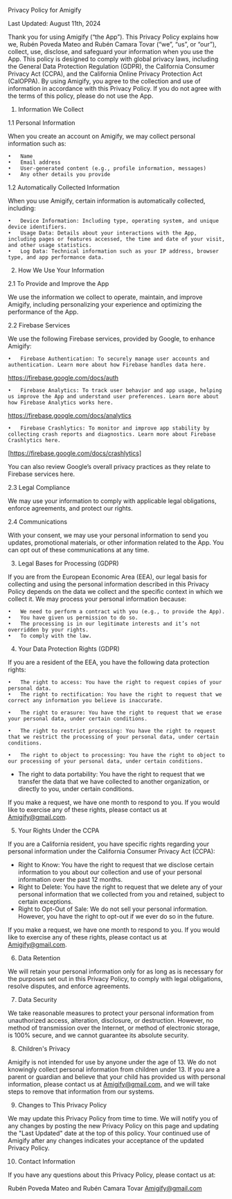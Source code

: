Privacy Policy for Amigify

Last Updated: August 11th, 2024

Thank you for using Amigify (“the App”). This Privacy Policy explains how we, Rubén Poveda Mateo and Rubén Camara Tovar (“we”, “us”, or “our”), collect, use, disclose, and safeguard your information when you use the App. This policy is designed to comply with global privacy laws, including the General Data Protection Regulation (GDPR), the California Consumer Privacy Act (CCPA), and the California Online Privacy Protection Act (CalOPPA). By using Amigify, you agree to the collection and use of information in accordance with this Privacy Policy. If you do not agree with the terms of this policy, please do not use the App.

1. Information We Collect

1.1 Personal Information

When you create an account on Amigify, we may collect personal information such as:

    •	Name
    •	Email address
    •	User-generated content (e.g., profile information, messages)
    •	Any other details you provide

1.2 Automatically Collected Information

When you use Amigify, certain information is automatically collected, including:

    •	Device Information: Including type, operating system, and unique device identifiers.
    •	Usage Data: Details about your interactions with the App, including pages or features accessed, the time and date of your visit, and other usage statistics.
    •	Log Data: Technical information such as your IP address, browser type, and app performance data.

2. How We Use Your Information

2.1 To Provide and Improve the App

We use the information we collect to operate, maintain, and improve Amigify, including personalizing your experience and optimizing the performance of the App.

2.2 Firebase Services

We use the following Firebase services, provided by Google, to enhance Amigify:

    •	Firebase Authentication: To securely manage user accounts and authentication. Learn more about how Firebase handles data here. 
https://firebase.google.com/docs/auth

    •	Firebase Analytics: To track user behavior and app usage, helping us improve the App and understand user preferences. Learn more about how Firebase Analytics works here.
https://firebase.google.com/docs/analytics

    •	Firebase Crashlytics: To monitor and improve app stability by collecting crash reports and diagnostics. Learn more about Firebase Crashlytics here.
[https://firebase.google.com/docs/crashlytics]

You can also review Google’s overall privacy practices as they relate to Firebase services here.

2.3 Legal Compliance

We may use your information to comply with applicable legal obligations, enforce agreements, and protect our rights.

2.4 Communications

With your consent, we may use your personal information to send you updates, promotional materials, or other information related to the App. You can opt out of these communications at any time.

3. Legal Bases for Processing (GDPR)

If you are from the European Economic Area (EEA), our legal basis for collecting and using the personal information described in this Privacy Policy depends on the data we collect and the specific context in which we collect it. We may process your personal information because:

    •	We need to perform a contract with you (e.g., to provide the App).
    •	You have given us permission to do so.
    •	The processing is in our legitimate interests and it’s not overridden by your rights.
    •	To comply with the law.

4. Your Data Protection Rights (GDPR)

If you are a resident of the EEA, you have the following data protection rights:

    •	The right to access: You have the right to request copies of your personal data.
    •	The right to rectification: You have the right to request that we correct any information you believe is inaccurate.

    •	The right to erasure: You have the right to request that we erase your personal data, under certain conditions.

    •	The right to restrict processing: You have the right to request that we restrict the processing of your personal data, under certain conditions.

    •	The right to object to processing: You have the right to object to our processing of your personal data, under certain conditions.
   - The right to data portability: You have the right to request that we transfer the data that we have collected to another organization, or directly to you, under certain conditions.

If you make a request, we have one month to respond to you. If you would like to exercise any of these rights, please contact us at Amigify@gmail.com.

5. Your Rights Under the CCPA

If you are a California resident, you have specific rights regarding your personal information under the California Consumer Privacy Act (CCPA):
   - Right to Know: You have the right to request that we disclose certain information to you about our collection and use of your personal information over the past 12 months.
   - Right to Delete: You have the right to request that we delete any of your personal information that we collected from you and retained, subject to certain exceptions.
   - Right to Opt-Out of Sale: We do not sell your personal information. However, you have the right to opt-out if we ever do so in the future.

If you make a request, we have one month to respond to you. If you would like to exercise any of these rights, please contact us at Amigify@gmail.com.

6. Data Retention

We will retain your personal information only for as long as is necessary for the purposes set out in this Privacy Policy, to comply with legal obligations, resolve disputes, and enforce agreements.

7. Data Security

We take reasonable measures to protect your personal information from unauthorized access, alteration, disclosure, or destruction. However, no method of transmission over the Internet, or method of electronic storage, is 100% secure, and we cannot guarantee its absolute security.

8. Children's Privacy

Amigify is not intended for use by anyone under the age of 13. We do not knowingly collect personal information from children under 13. If you are a parent or guardian and believe that your child has provided us with personal information, please contact us at Amigify@gmail.com, and we will take steps to remove that information from our systems.

9. Changes to This Privacy Policy

We may update this Privacy Policy from time to time. We will notify you of any changes by posting the new Privacy Policy on this page and updating the "Last Updated" date at the top of this policy. Your continued use of Amigify after any changes indicates your acceptance of the updated Privacy Policy.

10. Contact Information

If you have any questions about this Privacy Policy, please contact us at:

Rubén Poveda Mateo and Rubén Camara Tovar
Amigify@gmail.com
